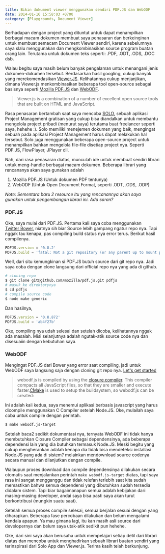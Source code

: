 ```yaml
---
title: Bikin dokument viewer menggunakan sendiri PDF.JS dan WebODF
date: 2014-01-16 15:58:03 +0700
category: [Playgrounds, Document Viewer]
---
```

Berhadapan dengan project yang dituntut untuk dapat menampilkan berbagai macam dokumen membuat saya penasaran dan berkeinginan untuk membuat semacam Document Viewer sendiri, karena sebelumnya saya slalu menggunakan dan mengkombinasikan source program buatan orang lain. Terutama untuk dokumen teks seperti: .PDF, .ODT, .ODS, .DOC dsb.<!-- more -->

Walau begitu saya masih belum banyak pengalaman untuk menangani jenis dokumen-dokumen tersebut. Berdasarkan hasil googling, cukup banyak yang merekomendasikan [Viewer.JS](viewerjs.org). Kelihatannya cukup menjanjikan, dimana Viewer.js menkombinasikan beberapa tool open-source sebagai basisnya seperti [Mozilla PDF.JS](http://mozilla.github.io/pdf.js) dan [WebODF](http://webodf.org).

> Viewer.js is a combination of a number of excellent open source tools that are built on HTML and JavaScript.

Rasa penasaran bertambah saat saya mencoba [SOLO](www.getsoloapp.com), sebuah aplikasi Project Management gratisan yang cukup bisa diandalkan untuk membantu mengelola project pribadi (menurut saya) terutama buat freelancer seperti saya, hehehe :). Solo memiliki menejemen dokumen yang baik, mengingat sebuah pada aplikasi Project Management harus dapat melakukan hal tersebut. Solo juga menggunakan beberapa open-source project untuk menampilkan bahkan mengelola file-file disetiap project nya. Seperti PDF.JS, FlowPlayer, JPlayer dll.

Nah, dari rasa penasaran diatas, munculah ide untuk membuat sendiri librari untuk meng-handle berbagai macam dokumen. Beberapa librari yang rencananya akan saya gunakan adalah

1. Mozilla PDF.JS (Untuk dokumen PDF tentunya)
2. WebODF (Untuk Open Document Format, seperti .ODT, .ODS, .ODP)

_Note: Sementara baru 2 resource itu yang rencanannya akan saya gunakan untuk pengembangan librari ini. Ada saran?_

### PDF.JS

Oke, saya mulai dari PDF.JS. Pertama kali saya coba menggunakan [Twitter Bower](http://bower), niatnya sih biar Source lebih gampang ngatur repo nya. Tapi nggak tau kenapa, pas compiling build status nya error terus. Berikut hasil compilenya.

```js
PDFJS.version = '0.8.2'
PDFJS.build = 'fatal: Not a git repository (or any parent up to mount point /home)Stopping at filesystem boundary (GIT_DISCOVERY_ACROSS_FILESYSTEM not set).'
```

Well, dari situ kemungkinan si PDF.JS butuh source dari git repo nya. Jadi saya coba dengan clone langsung dari official repo nya yang ada di github.

```bash
# cloning repo
$ git clone git@github.com/mozilla/pdf.js.git pdfjs
# masuk ke direktorynya
$ cd pdfjs
# compile source code
$ node make generic
```

Dan hasilnya,

```js
PDFJS.version = '0.8.872'
PDFJS.build = 'ab4f27b'
```

Oke, compiling nya udah selesai dan setelah dicoba, kelihatannya nggak ada masalah. Misi selanjutnya adalah ngutak-atik source code nya dan disesuaiin dengan kebutuhan saya.

### WebODF

Mengingat PDF.JS dari Bower yang error saat compiling, jadi untuk WebODF saya langsung saja dengan cloning git repo nya. [Let's get started](http://webodf.org/start/)

> webodf.js is compiled by using the [closure compiler](http://webodf.org/tools/index.html#compiler). This compiler compacts all JavaScript files, so that they are smaller and execute faster.[CMake](http://webodf.org/tools/index.html#cmake) is used to setup the buildsystem, so webodf.js can be created:

Ini adalah kali kedua, saya menemui aplikasi berbasis javascript yang harus dicompile menggunakan C Compiler setelah Node.JS. Oke, mulailah saya coba untuk compile dengan perintah.

```bash
$ make webodf.js-target
```

Setelah baca2 sedikit dokumentasi nya, ternyata WebODF ini tidak hanya membutuhkan Closure Compiler sebagai dependensinya, ada beberapa dependensi lain yang dia butuhkan termasuk Node.JS. Meski begitu yang cukup mengherankan adalah kenapa dia tidak bisa mendeteksi installasi Node.JS yang ada di sistem? melainkan mendownload source codenya secara manual dan dilanjutkan dengan compile.

Walaupun proses download dan compile dependensinya dilakukan secara otomatis saat menjalankan perintah `make webodf.js-target` diatas, tapi saya rasa ini sangat mengganggu dan tidak relefan terlebih saat kita sudah memastikan bahwa semua dependensi yang dibutuhkan sudah tersedia didalam sistem. Tapi biar bagaimanapun semua adalah kebijakan dari masing-masing developer, andai saya bisa pasti saya akan turut berkontribusi (mungkin suatu saat).

Setelah semua proses compile selesai, semua berjalan sesuai dengan yang diharapkan. Beberapa fase percobaan dilakukan dan belum mengalami kendala apapun. Ya mau gimana lagi, itu kan masih asli source dari developernya dan belum saya utak-atik sedikit pun hehehe.

Oke, dari sini saya akan berusaha untuk mempelajari setiap detil dari librari diatas dan mencoba untuk menghadirkan sebuah librari buatan sendiri yang terinspirasi dari Solo App dan Viewer.js. Terima kasih telah berkunjung.
